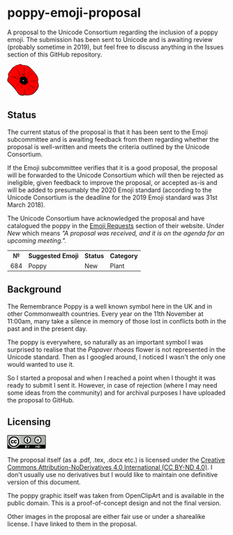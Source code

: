 # poppy-emoji-proposal
A proposal to the Unicode Consortium regarding the inclusion of a poppy emoji. The submission has been sent to Unicode and is awaiting review (probably sometime in 2019), but feel free to discuss anything in the Issues section of this GitHub repository.

<img src="https://github.com/inferno986return/poppy-emoji-proposal/blob/master/img/poppy.png" alt="Poppy proof-of-concept"/>

## Status

The current status of the proposal is that it has been sent to the Emoji subcommittee and is awaiting feedback from them regarding whether the proposal is well-written and meets the criteria outlined by the Unicode Consortium.

If the Emoji subcommittee verifies that it is a good proposal, the proposal will be forwarded to the Unicode Consortium which will then be rejected as ineligible, given feedback to improve the proposal, or accepted as-is and will be added to presumably the 2020 Emoji standard (according to the Unicode Consortium is the deadline for the 2019 Emoji standard was 31st March 2018).

The Unicode Consortium have acknowledged the proposal and have catalogued the poppy in the [Emoji Requests](https://unicode.org/emoji/emoji-requests.html) section of their website. Under *New* which means *"A proposal was received, and it is on the agenda for an upcoming meeting.".*

<table>
	<tr><th>№</th> <th>Suggested Emoji</th> <th>Status</th> <th>Category</th></tr>
	<tr><td>684</td> <td>Poppy</td> <td>New</td> <td>Plant</td></tr>
</table>

## Background

The Remembrance Poppy is a well known symbol here in the UK and in other Commonwealth countries. Every year on the 11th November at 11:00am, many take a silence in memory of those lost in conflicts both in the past and in the present day.

The poppy is everywhere, so naturally as an important symbol I was surprised to realise that the *Papaver rhoeas* flower is not represented in the Unicode standard. Then as I googled around, I noticed I wasn't the only one would wanted to use it.

So I started a proposal and when I reached a point when I thought it was ready to submit I sent it. However, in case of rejection (where I may need some ideas from the community) and for archival purposes I have uploaded the proposal to GitHub.

## Licensing

<img src="https://github.com/inferno986return/poppy-emoji-proposal/blob/master/img/ccbynd.png" alt="CC-BY-ND"/> 

The proposal itself (as a .pdf, .tex, .docx etc.) is licensed under the [Creative Commons Attribution-NoDerivatives 4.0 International (CC BY-ND 4.0)](https://creativecommons.org/licenses/by-nd/4.0/). I don't usually use no derivatives but I would like to maintain one definitive version of this document.

The poppy graphic itself was taken from OpenClipArt and is available in the public domain. This is a proof-of-concept design and not the final version.

Other images in the proposal are either fair use or under a sharealike license. I have linked to them in the proposal.